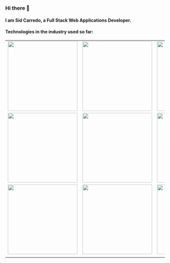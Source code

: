   ### Hi there 👋

  #### I am Sid Carredo, a Full Stack Web Applications Developer.
  

  #### Technologies in the industry used so far:

  | |  | | |
  |:-------:|:-------:|:-------:|:-------:|
  | <img src="https://cdn.freebiesupply.com/logos/thumbs/2x/angular-3-logo.png" width="220" />  | <img src="https://graphql.org/img/og-image.png" width="220" /> | <img src="https://www.djangoproject.com/m/img/logos/django-logo-negative.png" width="220"/> | <img src="https://www.freepngimg.com/thumb/python_logo/5-2-python-logo-png-image.png" width="220" />
  | <img src="https://www.import.io/wp-content/uploads/2017/10/React-logo.png" width="220"/> | <img src="https://rekit.js.org/images/logo_text.png?raw=true" width="220"/>  | <img src="https://1000logos.net/wp-content/uploads/2020/08/Ruby-on-Rails-Logo.png" width="220">      | <img src="https://openwhisk.apache.org/images/runtimes/icon-ruby-text-color-horz.png" width="220" /> 
  | <img src="https://routingnull.files.wordpress.com/2020/01/cryptocurrencies1.png?w=640" width="220" />  | <img src="https://www.clipartkey.com/mpngs/m/257-2576386_javascript-html-css-logo.png" width="220" /> | <img src="http://git-scm.com/images/logos/1color-orange-lightbg@2x.png" width="220" /> | <img src="https://visualmodo.com/wp-content/uploads/2018/04/Using-GitHub-To-Improve-Workflow-3.jpg" width="220" /> |
  | |  | | |
  
